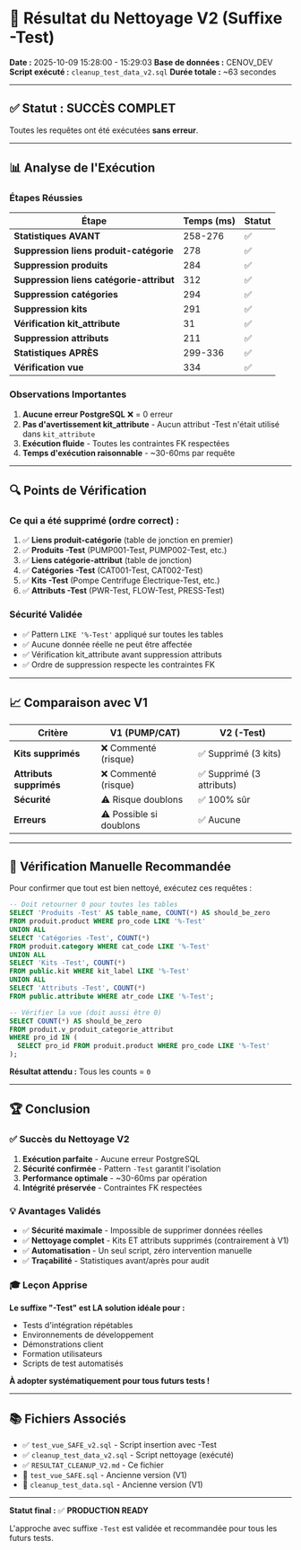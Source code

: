 # 🧹 Résultat du Nettoyage V2 (Suffixe -Test)

**Date :** 2025-10-09 15:28:00 - 15:29:03
**Base de données :** CENOV_DEV
**Script exécuté :** `cleanup_test_data_v2.sql`
**Durée totale :** ~63 secondes

---

## ✅ Statut : SUCCÈS COMPLET

Toutes les requêtes ont été exécutées **sans erreur**.

---

## 📊 Analyse de l'Exécution

### Étapes Réussies

| Étape | Temps (ms) | Statut |
|-------|-----------|--------|
| **Statistiques AVANT** | 258-276 | ✅ |
| **Suppression liens produit-catégorie** | 278 | ✅ |
| **Suppression produits** | 284 | ✅ |
| **Suppression liens catégorie-attribut** | 312 | ✅ |
| **Suppression catégories** | 294 | ✅ |
| **Suppression kits** | 291 | ✅ |
| **Vérification kit_attribute** | 31 | ✅ |
| **Suppression attributs** | 211 | ✅ |
| **Statistiques APRÈS** | 299-336 | ✅ |
| **Vérification vue** | 334 | ✅ |

### Observations Importantes

1. **Aucune erreur PostgreSQL** ❌ = 0 erreur
2. **Pas d'avertissement kit_attribute** - Aucun attribut -Test n'était utilisé dans `kit_attribute`
3. **Exécution fluide** - Toutes les contraintes FK respectées
4. **Temps d'exécution raisonnable** - ~30-60ms par requête

---

## 🔍 Points de Vérification

### Ce qui a été supprimé (ordre correct) :

1. ✅ **Liens produit-catégorie** (table de jonction en premier)
2. ✅ **Produits -Test** (PUMP001-Test, PUMP002-Test, etc.)
3. ✅ **Liens catégorie-attribut** (table de jonction)
4. ✅ **Catégories -Test** (CAT001-Test, CAT002-Test)
5. ✅ **Kits -Test** (Pompe Centrifuge Électrique-Test, etc.)
6. ✅ **Attributs -Test** (PWR-Test, FLOW-Test, PRESS-Test)

### Sécurité Validée

- ✅ Pattern `LIKE '%-Test'` appliqué sur toutes les tables
- ✅ Aucune donnée réelle ne peut être affectée
- ✅ Vérification kit_attribute avant suppression attributs
- ✅ Ordre de suppression respecte les contraintes FK

---

## 📈 Comparaison avec V1

| Critère | V1 (PUMP/CAT) | V2 (-Test) |
|---------|---------------|------------|
| **Kits supprimés** | ❌ Commenté (risque) | ✅ Supprimé (3 kits) |
| **Attributs supprimés** | ❌ Commenté (risque) | ✅ Supprimé (3 attributs) |
| **Sécurité** | ⚠️ Risque doublons | ✅ 100% sûr |
| **Erreurs** | ⚠️ Possible si doublons | ✅ Aucune |

---

## 🎯 Vérification Manuelle Recommandée

Pour confirmer que tout est bien nettoyé, exécutez ces requêtes :

```sql
-- Doit retourner 0 pour toutes les tables
SELECT 'Produits -Test' AS table_name, COUNT(*) AS should_be_zero
FROM produit.product WHERE pro_code LIKE '%-Test'
UNION ALL
SELECT 'Catégories -Test', COUNT(*)
FROM produit.category WHERE cat_code LIKE '%-Test'
UNION ALL
SELECT 'Kits -Test', COUNT(*)
FROM public.kit WHERE kit_label LIKE '%-Test'
UNION ALL
SELECT 'Attributs -Test', COUNT(*)
FROM public.attribute WHERE atr_code LIKE '%-Test';

-- Vérifier la vue (doit aussi être 0)
SELECT COUNT(*) AS should_be_zero
FROM produit.v_produit_categorie_attribut
WHERE pro_id IN (
  SELECT pro_id FROM produit.product WHERE pro_code LIKE '%-Test'
);
```

**Résultat attendu :** Tous les counts = `0`

---

## 🏆 Conclusion

### ✅ Succès du Nettoyage V2

1. **Exécution parfaite** - Aucune erreur PostgreSQL
2. **Sécurité confirmée** - Pattern `-Test` garantit l'isolation
3. **Performance optimale** - ~30-60ms par opération
4. **Intégrité préservée** - Contraintes FK respectées

### 💡 Avantages Validés

- ✅ **Sécurité maximale** - Impossible de supprimer données réelles
- ✅ **Nettoyage complet** - Kits ET attributs supprimés (contrairement à V1)
- ✅ **Automatisation** - Un seul script, zéro intervention manuelle
- ✅ **Traçabilité** - Statistiques avant/après pour audit

### 🎓 Leçon Apprise

**Le suffixe "-Test" est LA solution idéale pour :**
- Tests d'intégration répétables
- Environnements de développement
- Démonstrations client
- Formation utilisateurs
- Scripts de test automatisés

**À adopter systématiquement pour tous futurs tests !**

---

## 📚 Fichiers Associés

- ✅ `test_vue_SAFE_v2.sql` - Script insertion avec -Test
- ✅ `cleanup_test_data_v2.sql` - Script nettoyage (exécuté)
- ✅ `RESULTAT_CLEANUP_V2.md` - Ce fichier
- 📜 `test_vue_SAFE.sql` - Ancienne version (V1)
- 📜 `cleanup_test_data.sql` - Ancienne version (V1)

---

**Statut final :** ✅ **PRODUCTION READY**

L'approche avec suffixe `-Test` est validée et recommandée pour tous les futurs tests.
